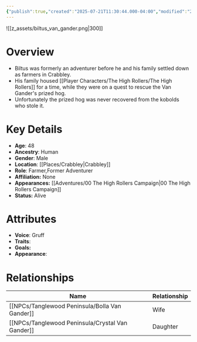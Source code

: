 ```yaml
---
{"publish":true,"created":"2025-07-21T11:30:44.000-04:00","modified":"2025-10-17T10:19:33.582-04:00","cssclasses":""}
---
```


![[z_assets/biltus_van_gander.png|300]]

# Overview
- Biltus was formerly an adventurer before he and his family settled down as farmers in Crabbley.
- His family housed [[Player Characters/The High Rollers/The High Rollers]] for a time, while they were on a quest to rescue the Van Gander's prized hog. 
- Unfortunately the prized hog was never recovered from the kobolds who stole it.

# Key Details
- **Age**: 48
- **Ancestry**: Human
- **Gender**: Male
- **Location**: [[Places/Crabbley\|Crabbley]]
- **Role**: Farmer,Former Adventurer
- **Affiliation:** None
- **Appearances:** [[Adventures/00 The High Rollers Campaign\|00 The High Rollers Campaign]]
- **Status:** Alive

# Attributes
- **Voice**: Gruff
- **Traits**: 
- **Goals:** 
- **Appearance**: 

# Relationships

| Name                   | Relationship |
| ---------------------- | ------------ |
| [[NPCs/Tanglewood Peninsula/Bolla Van Gander]]   | Wife         |
| [[NPCs/Tanglewood Peninsula/Crystal Van Gander]] | Daughter     |
